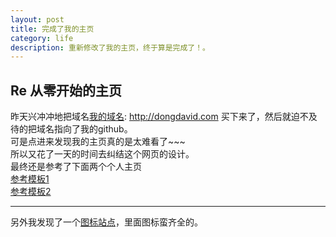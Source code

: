 ```yaml
---
layout: post
title: 完成了我的主页
category: life
description: 重新修改了我的主页，终于算是完成了！。
---
```


## Re 从零开始的主页

昨天兴冲冲地把域名[我的域名](http://dongdavid.com): http://dongdavid.com  买下来了，然后就迫不及待的把域名指向了我的github。  
可是点进来发现我的主页真的是太难看了~~~  
所以又花了一天的时间去纠结这个网页的设计。	
最终还是参考了下面两个个人主页  
[参考模板1](http://www.fangr.tk)  
[参考模板2](http://me.blogabs.cc)  
 
***
另外我发现了一个[图标站点](https://www.iconfinder.com)，里面图标蛮齐全的。



[Dong David]: http://www.DongDavid.com  "Dong David"

